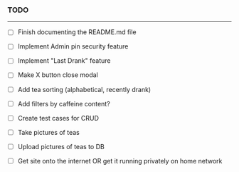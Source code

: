 ### TODO

---

- [ ] Finish documenting the README.md file
- [ ] Implement Admin pin security feature
- [ ] Implement "Last Drank" feature
- [ ] Make X button close modal
- [ ] Add tea sorting (alphabetical, recently drank)
- [ ] Add filters by caffeine content?
- [ ] Create test cases for CRUD
- [ ] Take pictures of teas
- [ ] Upload pictures of teas to DB
- [ ] Get site onto the internet OR get it running privately on home network


